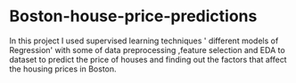 # Boston-house-price-predictions
In this project I used supervised learning techniques ' different models of Regression' with some of data preprocessing ,feature selection and EDA  to dataset to predict the price of houses and finding out the factors that affect the housing  prices in Boston.
